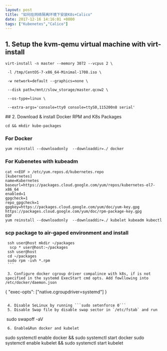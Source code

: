 ```yaml
---
layout: post
title: "如何在网络隔离环境下安装K8s+Calico"
date: 2017-12-16 14:16:01 +0800
tags: ["Kubenetes","Calico"]
---
```


## 1. Setup the kvm-qemu virtual machine with virt-install
 
 ```
 virt-install -n master --memory 3072 --vcpus 2 \
 
  -l /tmp/CentOS-7-x86_64-Minimal-1708.iso \
  
  -w network=default --graphics=none \
  
  --disk path=/mnt//slow_storage/master.qcow2 \
  
  --os-type=linux \
  
  --extra-args='console=tty0 console=ttyS0,115200n8 serial'
  ```
  
 ## 2. Download & install Docker RPM and K8s Packages
  
  ```
  cd && mkdir kube-packages
  ```
  
  ### For Docker
  ```
  yum reinstall --downloadonly  --downloaddir=./ docker 
  ```
  
  ### For Kubenetes with kubeadm
  ```
  cat <<EOF > /etc/yum.repos.d/kubernetes.repo
  [kubernetes]
  name=Kubernetes
  baseurl=https://packages.cloud.google.com/yum/repos/kubernetes-el7-x86_64
  enabled=1
  gpgcheck=1
  repo_gpgcheck=1
  gpgkey=https://packages.cloud.google.com/yum/doc/yum-key.gpg https://packages.cloud.google.com/yum/doc/rpm-package-key.gpg
  EOF
  yum reinstall --downloadonly  --downloaddir=./ kubelet kubeadm kubectl
  ```
  ### scp package to air-gaped environment and install
  ```
   ssh user@host mkdir ~/packages
   scp * user@host:~/packages
   ssh user@host
   cd ~/packages
   sudo rpm -ivh *.rpm 
  ```
  
  3. Configure docker cgroup driver compalince with k8s, if is not specified in the systemd ExecStart cmd opts. Add fowllowing into /etc/docker/daemon.json
  
  ```
  {
   "exec-opts": ["native.cgroupdriver=systemd"]
  }
  ```
  
  4. Disable SeLinux by running ```sudo setenforce 0```
  5. Disable Swap file by disable swap sector in `/etc/fstab` and run 
  ```
  sudo swapoff -aV
  ```
  6. Enable&Run docker and kubelet
  ```
  sudo systemctl enable docker && sudo systemctl start docker
  sudo systemctl enable kubelet && sudo systemctl start kubelet
  ```
  
